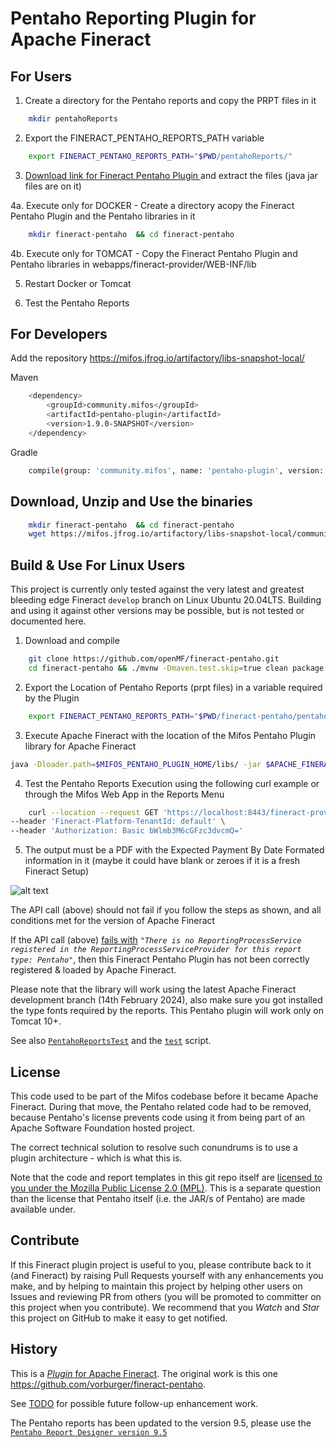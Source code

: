 # Pentaho Reporting Plugin for Apache Fineract

## For Users

1. Create a directory for the Pentaho reports and copy the PRPT files in it 

```bash
    mkdir pentahoReports
```

2. Export the FINERACT_PENTAHO_REPORTS_PATH variable

```bash
    export FINERACT_PENTAHO_REPORTS_PATH="$PWD/pentahoReports/"
```    

3. [Download link for Fineract Pentaho Plugin ](https://sourceforge.net/projects/mifos/files/mifos-plugins/FineractPentahoPlugin/FineractPentahoPlugin-1.9.0.zip/download)  and extract the files (java jar files are on it)

4a. Execute only for DOCKER - Create a directory acopy the Fineract Pentaho Plugin and the Pentaho libraries in it

```bash
    mkdir fineract-pentaho  && cd fineract-pentaho
```

4b. Execute only for TOMCAT - Copy the Fineract Pentaho Plugin and Pentaho libraries in webapps/fineract-provider/WEB-INF/lib

5. Restart Docker or Tomcat

6. Test the Pentaho Reports

## For Developers

Add the repository https://mifos.jfrog.io/artifactory/libs-snapshot-local/

Maven
```bash
    <dependency>
        <groupId>community.mifos</groupId>
        <artifactId>pentaho-plugin</artifactId>
        <version>1.9.0-SNAPSHOT</version>
    </dependency>
```
Gradle
```bash
    compile(group: 'community.mifos', name: 'pentaho-plugin', version: '1.9.0-SNAPSHOT')
```

## Download, Unzip and Use the binaries 

```bash
    mkdir fineract-pentaho  && cd fineract-pentaho
    wget https://mifos.jfrog.io/artifactory/libs-snapshot-local/community/mifos/pentaho-plugin/1.9.0-SNAPSHOT/pentaho-plugin-1.9.0-20231229.054725-10.jar 
```

## Build & Use For Linux Users

This project is currently only tested against the very latest and greatest
bleeding edge Fineract `develop` branch on Linux Ubuntu 20.04LTS. Building and using it against
other versions may be possible, but is not tested or documented here.

1. Download and compile

```bash
    git clone https://github.com/openMF/fineract-pentaho.git
    cd fineract-pentaho && ./mvnw -Dmaven.test.skip=true clean package && cd ..
```
2. Export the Location of Pentaho Reports (prpt files) in a variable required by the Plugin

```bash
    export FINERACT_PENTAHO_REPORTS_PATH="$PWD/fineract-pentaho/pentahoReports/"
```    

3. Execute Apache Fineract with the location of the Mifos Pentaho Plugin library for Apache Fineract

```bash
java -Dloader.path=$MIFOS_PENTAHO_PLUGIN_HOME/libs/ -jar $APACHE_FINERACT_HOME/fineract-provider.jar
```

4. Test the Pentaho Reports Execution using the following curl example or through the Mifos Web App in the Reports Menu

```bash
    curl --location --request GET 'https://localhost:8443/fineract-provider/api/v1/runreports/Expected%20Payments%20By%20Date%20-%20Formatted?tenantIdentifier=default&locale=en&dateFormat=dd%20MMMM%20yyyy&R_startDate=01%20January%202022&R_endDate=02%20January%202023&R_officeId=1&output-type=PDF&R_loanOfficerId=-1' \
--header 'Fineract-Platform-TenantId: default' \
--header 'Authorization: Basic bWlmb3M6cGFzc3dvcmQ='
```

5. The output must be a PDF with the Expected Payment By Date Formated information in it (maybe it could have blank or zeroes if it is a fresh Fineract Setup)

![alt text](https://github.com/openMF/fineract-pentaho/blob/1.8/img/screenshot_pentaho_report.png?raw=true)

The API call (above) should not fail if you follow the steps as shown, and all conditions met for the version of Apache Fineract

If the API call (above) [fails with](https://issues.apache.org/jira/browse/FINERACT-1173) 
_`"There is no ReportingProcessService registered in the ReportingProcessServiceProvider for this report type: Pentaho"`_, 
then this Fineract Pentaho Plugin has not been correctly registered & loaded by Apache Fineract.

Please note that the library will work using the latest Apache Fineract development branch (14th February 2024), also make sure you got installed the type fonts required by the reports. This Pentaho plugin will work only on Tomcat 10+. 

See also [`PentahoReportsTest`](src/test/java/org/mifos/fineract/pentaho/PentahoReportsTest.java) and the [`test`](test) script.


## License

This code used to be part of the Mifos codebase before it became Apache Fineract.
During that move, the Pentaho related code had to be removed, because Pentaho's license
prevents code using it from being part of an Apache Software Foundation hosted project.

The correct technical solution to resolve such conundrums is to use a plugin architecture - which is what this is.

Note that the code and report templates in this git repo itself are
[licensed to you under the Mozilla Public License 2.0 (MPL)](https://github.com/openMF/fineract-pentaho/blob/develop/LICENSE).
This is a separate question than the license that Pentaho itself (i.e. the JAR/s of Pentaho) are made available under.


## Contribute

If this Fineract plugin project is useful to you, please contribute back to it (and
Fineract) by raising Pull Requests yourself with any enhancements you make, and by helping
to maintain this project by helping other users on Issues and reviewing PR from others
(you will be promoted to committer on this project when you contribute).  We recommend
that you _Watch_ and _Star_ this project on GitHub to make it easy to get notified.

## History

This is a [_Plugin_ for Apache Fineract](https://github.com/apache/fineract/blob/maintenance/1.6/fineract-doc/src/docs/en/deployment.adoc). The original work is this one https://github.com/vorburger/fineract-pentaho.

See [TODO](TODO.md) for possible future follow-up enhancement work.

The Pentaho reports has been updated to the version 9.5, please use the [`Pentaho Report Designer version 9.5`](https://mifos.jfrog.io/artifactory/libs-snapshot-local/org/pentaho/reporting/prd-ce/9.5.0.0-SNAPSHOT/prd-ce-9.5.0.0-20230108.081758-1.zip) 

